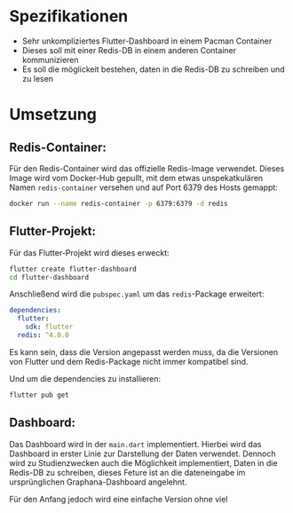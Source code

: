# Spezifikationen

* Sehr unkompliziertes Flutter-Dashboard in einem Pacman Container
* Dieses soll mit einer Redis-DB in einem anderen Container kommunizieren
* Es soll die möglickeit bestehen, daten in die Redis-DB zu schreiben und zu lesen

# Umsetzung
## Redis-Container: 

Für den Redis-Container wird das offizielle Redis-Image verwendet.
Dieses Image wird vom Docker-Hub gepullt, mit dem etwas unspekatkulären Namen `redis-container` versehen und auf Port 6379 des Hosts gemappt:

```bash
docker run --name redis-container -p 6379:6379 -d redis
```

## Flutter-Projekt:

Für das Flutter-Projekt wird dieses erweckt:

```bash
flutter create flutter-dashboard
cd flutter-dashboard
```

Anschließend wird die `pubspec.yaml` um das `redis`-Package erweitert:

```yaml 
dependencies:
  flutter:
    sdk: flutter
  redis: ^4.0.0
```

Es kann sein, dass die Version angepasst werden muss, da die Versionen von Flutter und dem Redis-Package nicht immer kompatibel sind.

Und um die dependencies zu installieren:

```bash
flutter pub get
```

## Dashboard:

Das Dashboard wird in der `main.dart` implementiert.
Hierbei wird das Dashboard in erster Linie zur Darstellung der Daten verwendet.
Dennoch wird zu Studienzwecken auch die Möglichkeit implementiert, Daten in die Redis-DB zu schreiben, dieses Feture ist an die dateneingabe im ursprünglichen Graphana-Dashboard angelehnt.

Für den Anfang jedoch wird eine einfache Version ohne viel 
